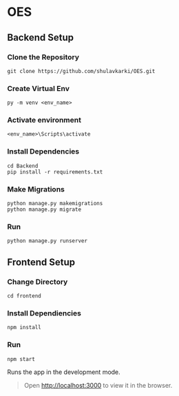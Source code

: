 # OES
## Backend Setup

### Clone the Repository

```
git clone https://github.com/shulavkarki/OES.git
```

### Create Virtual Env

```
py -m venv <env_name>
```

### Activate environment
```
<env_name>\Scripts\activate
```

### Install Dependencies

```
cd Backend
pip install -r requirements.txt
```

### Make Migrations

```
python manage.py makemigrations
python manage.py migrate
```

### Run
```
python manage.py runserver
```


## Frontend Setup

### Change Directory
```
cd frontend
```
### Install Dependiencies
 `npm install`
 
### Run
 `npm start`

Runs the app in the development mode.<br />

> Open [http://localhost:3000](http://localhost:3000) to view it in the browser.

